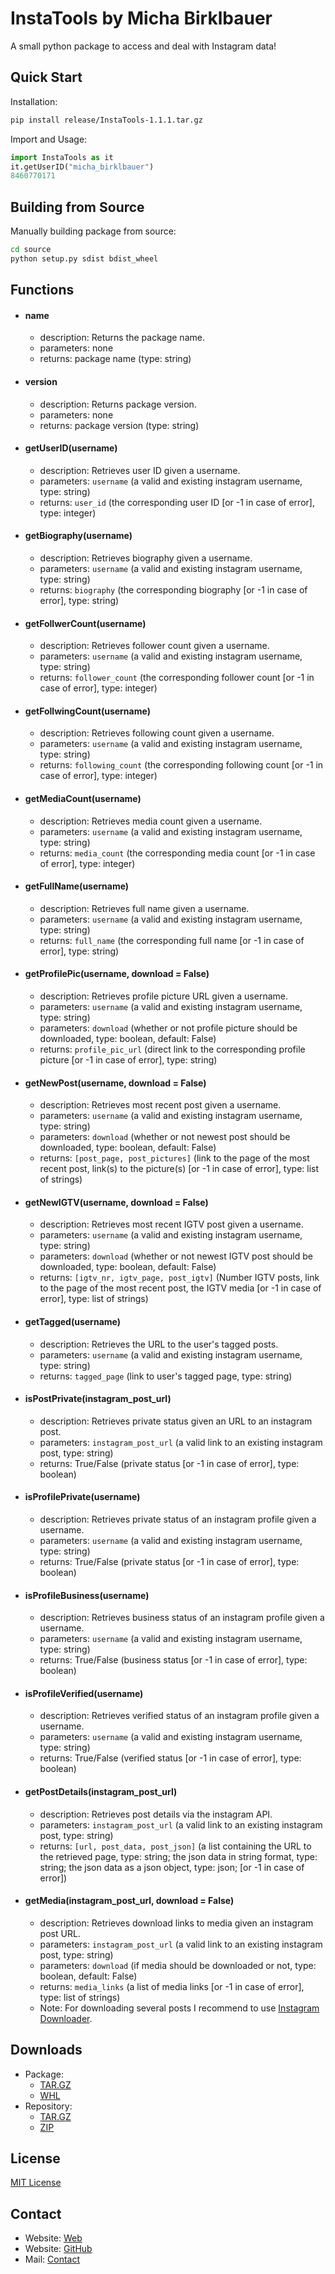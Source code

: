 # InstaTools by Micha Birklbauer

A small python package to access and deal with Instagram data!

## Quick Start

Installation:

```bash
pip install release/InstaTools-1.1.1.tar.gz
```

Import and Usage:

```python
import InstaTools as it
it.getUserID("micha_birklbauer")
8460770171
````

## Building from Source

Manually building package from source:

```bash
cd source
python setup.py sdist bdist_wheel
```

## Functions

- #### name
  - description: Returns the package name.
  - parameters: none
  - returns: package name (type: string)
- #### version
  - description: Returns package version.
  - parameters: none
  - returns: package version (type: string)
- #### getUserID(username)
  - description: Retrieves user ID given a username.
  - parameters: ```username``` (a valid and existing instagram username, type: string)
  - returns: ```user_id``` (the corresponding user ID \[or -1 in case of error\], type: integer)
- #### getBiography(username)
  - description: Retrieves biography given a username.
  - parameters: ```username``` (a valid and existing instagram username, type: string)
  - returns: ```biography``` (the corresponding biography \[or -1 in case of error\], type: string)
- #### getFollwerCount(username)
  - description: Retrieves follower count given a username.
  - parameters: ```username``` (a valid and existing instagram username, type: string)
  - returns: ```follower_count``` (the corresponding follower count \[or -1 in case of error\], type: integer)
- #### getFollwingCount(username)
  - description: Retrieves following count given a username.
  - parameters: ```username``` (a valid and existing instagram username, type: string)
  - returns: ```following_count``` (the corresponding following count \[or -1 in case of error\], type: integer)
- #### getMediaCount(username)
  - description: Retrieves media count given a username.
  - parameters: ```username``` (a valid and existing instagram username, type: string)
  - returns: ```media_count``` (the corresponding media count \[or -1 in case of error\], type: integer)
- #### getFullName(username)
  - description: Retrieves full name given a username.
  - parameters: ```username``` (a valid and existing instagram username, type: string)
  - returns: ```full_name``` (the corresponding full name \[or -1 in case of error\], type: string)
- #### getProfilePic(username, download = False)
  - description: Retrieves profile picture URL given a username.
  - parameters: ```username``` (a valid and existing instagram username, type: string)
  - parameters: ```download``` (whether or not profile picture should be downloaded, type: boolean, default: False)
  - returns: ```profile_pic_url``` (direct link to the corresponding profile picture \[or -1 in case of error\], type: string)
- #### getNewPost(username, download = False)
  - description: Retrieves most recent post given a username.
  - parameters: ```username``` (a valid and existing instagram username, type: string)
  - parameters: ```download``` (whether or not newest post should be downloaded, type: boolean, default: False)
  - returns: ```[post_page, post_pictures]``` (link to the page of the most recent post, link(s) to the picture(s) \[or -1 in case of error\], type: list of strings)
- #### getNewIGTV(username, download = False)
  - description: Retrieves most recent IGTV post given a username.
  - parameters: ```username``` (a valid and existing instagram username, type: string)
  - parameters: ```download``` (whether or not newest IGTV post should be downloaded, type: boolean, default: False)
  - returns: ```[igtv_nr, igtv_page, post_igtv]``` (Number IGTV posts, link to the page of the most recent post, the IGTV media \[or -1 in case of error\], type: list of strings)
- #### getTagged(username)
  - description: Retrieves the URL to the user's tagged posts.
  - parameters: ```username``` (a valid and existing instagram username, type: string)
  - returns: ```tagged_page``` (link to user's tagged page, type: string)
- #### isPostPrivate(instagram_post_url)
  - description: Retrieves private status given an URL to an instagram post.
  - parameters: ```instagram_post_url``` (a valid link to an existing instagram post, type: string)
  - returns: True/False (private status \[or -1 in case of error\], type: boolean)
- #### isProfilePrivate(username)
  - description: Retrieves private status of an instagram profile given a username.
  - parameters: ```username``` (a valid and existing instagram username, type: string)
  - returns: True/False (private status \[or -1 in case of error\], type: boolean)
- #### isProfileBusiness(username)
  - description: Retrieves business status of an instagram profile given a username.
  - parameters: ```username``` (a valid and existing instagram username, type: string)
  - returns: True/False (business status \[or -1 in case of error\], type: boolean)
- #### isProfileVerified(username)
  - description: Retrieves verified status of an instagram profile given a username.
  - parameters: ```username``` (a valid and existing instagram username, type: string)
  - returns: True/False (verified status \[or -1 in case of error\], type: boolean)
- #### getPostDetails(instagram_post_url)
  - description: Retrieves post details via the instagram API.
  - parameters: ```instagram_post_url``` (a valid link to an existing instagram post, type: string)
  - returns: ```[url, post_data, post_json]``` (a list containing the URL to the retrieved page, type: string; the json data in string format, type: string; the json data as a json object, type: json; \[or -1 in case of error\])
- #### getMedia(instagram_post_url, download = False)
  - description: Retrieves download links to media given an instagram post URL.
  - parameters: ```instagram_post_url``` (a valid link to an existing instagram post, type: string)
  - parameters: ```download``` (if media should be downloaded or not, type: boolean, default: False)
  - returns: ```media_links``` (a list of media links \[or -1 in case of error\], type: list of strings)
  - Note: For downloading several posts I recommend to use [Instagram Downloader](https://github.com/t0xic-m/instagram_downloader).

## Downloads

- Package:
  - [TAR.GZ](https://github.com/t0xic-m/instatools/raw/master/Release/InstaTools-1.1.0.tar.gz)
  - [WHL](https://github.com/t0xic-m/instatools/raw/master/Release/InstaTools-1.1.0-py3-none-any.whl)
- Repository:
  - [TAR.GZ](https://github.com/t0xic-m/instatools/archive/master.tar.gz)
  - [ZIP](https://github.com/t0xic-m/instatools/archive/master.zip)

## License

[MIT License](https://github.com/t0xic-m/instatools/blob/master/LICENSE.md)

## Contact

- Website: [Web](https://t0xic-m.github.io/web)
- Website: [GitHub](https://t0xic-m.github.io)
- Mail: [Contact](mailto:micha.birklbauer@gmail.com)
